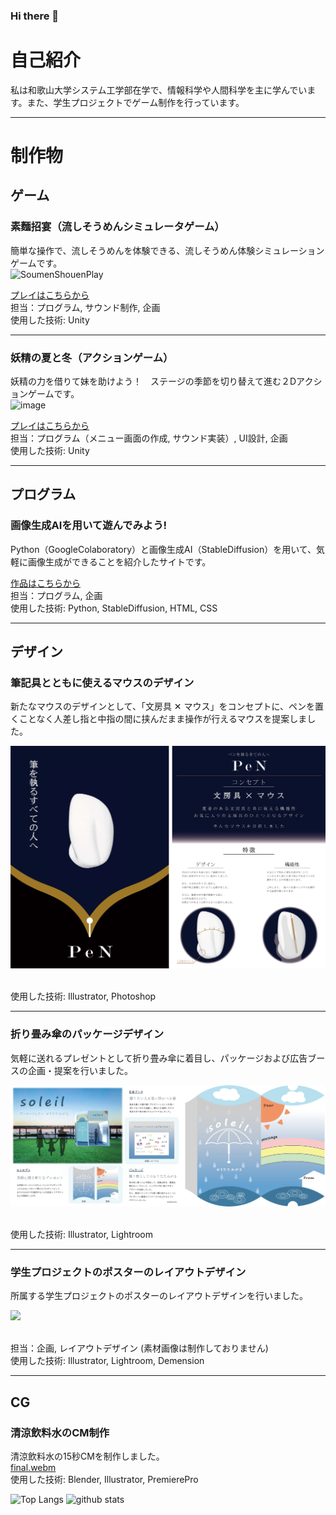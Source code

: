 ### Hi there 👋

# 自己紹介
私は和歌山大学システム工学部在学で、情報科学や人間科学を主に学んでいます。また、学生プロジェクトでゲーム制作を行っています。

---
# 制作物
## ゲーム
### 素麵招宴（流しそうめんシミュレータゲーム）
簡単な操作で、流しそうめんを体験できる、流しそうめん体験シミュレーションゲームです。<br>
![SoumenShouenPlay](https://github.com/twogod23/twogod23/assets/89783778/57e11926-0279-4228-948c-5ca14ec7cd6a)<br>

[プレイはこちらから](https://unityroom.com/games/cgp-team2021-somen)<br>
担当：プログラム, サウンド制作, 企画<br>
使用した技術: Unity<br>

----
### 妖精の夏と冬（アクションゲーム）
妖精の力を借りて妹を助けよう！　ステージの季節を切り替えて進む２Dアクションゲームです。<br>
![image](https://github.com/twogod23/twogod23/assets/89783778/15937c1a-22f3-41ac-b848-23a6ce54eed0)<br>

[プレイはこちらから](https://unityroom.com/games/cgphackb_yousei)<br>
担当：プログラム（メニュー画面の作成, サウンド実装）, UI設計, 企画<br>
使用した技術: Unity<br>

---
## プログラム
### 画像生成AIを用いて遊んでみよう!
Python（GoogleColaboratory）と画像生成AI（StableDiffusion）を用いて、気軽に画像生成ができることを紹介したサイトです。<br>

[作品はこちらから](https://twogod23.github.io/CGP2023/pr2023/index.html)<br>
担当：プログラム, 企画<br>
使用した技術: Python, StableDiffusion, HTML, CSS<br>

---
## デザイン
### 筆記具とともに使えるマウスのデザイン
新たなマウスのデザインとして、「文房具 ✕ マウス」をコンセプトに、ペンを置くことなく人差し指と中指の間に挟んだまま操作が行えるマウスを提案しました。<br>
<p>
  <img src="./Files/mouse-concept.png"/>
</p>
<br>
使用した技術: Illustrator, Photoshop<br>

---
### 折り畳み傘のパッケージデザイン
気軽に送れるプレゼントとして折り畳み傘に着目し、パッケージおよび広告ブースの企画・提案を行いました。<br>
<p>
  <img src="./Files/package.png"/>
</p>
<br>
使用した技術: Illustrator, Lightroom<br>

---
### 学生プロジェクトのポスターのレイアウトデザイン
所属する学生プロジェクトのポスターのレイアウトデザインを行いました。<br>
<p>
  <img src="./Files/cgpposter.png"/>
</p>
<br>
担当：企画, レイアウトデザイン (素材画像は制作しておりません)<br>
使用した技術: Illustrator, Lightroom, Demension<br>

---
## CG
### 清涼飲料水のCM制作
清涼飲料水の15秒CMを制作しました。<br>
[final.webm](https://github.com/twogod23/twogod23/assets/89783778/0890dfe5-e17b-4bd9-90c4-c78e076e416f)<br>
使用した技術: Blender, Illustrator, PremierePro<br>

<p align="left"> 
  <img alt="Top Langs" height="150px" src="https://github-readme-stats.vercel.app/api/top-langs/?username=twogod23&layout=compact&show_icons=true&theme=dark" />
  <img alt="github stats" height="150px" src="https://github-readme-stats.vercel.app/api?username=twogod23&theme=dark&show_icons=ture" />
</p>
<!--
**twogod23/twogod23** is a ✨ _special_ ✨ repository because its `README.md` (this file) appears on your GitHub profile.

Here are some ideas to get you started:

- 🔭 I’m currently working on ...
- 🌱 I’m currently learning ...
- 👯 I’m looking to collaborate on ...
- 🤔 I’m looking for help with ...
- 💬 Ask me about ...
- 📫 How to reach me: ...
- 😄 Pronouns: ...
- ⚡ Fun fact: ...
-->
